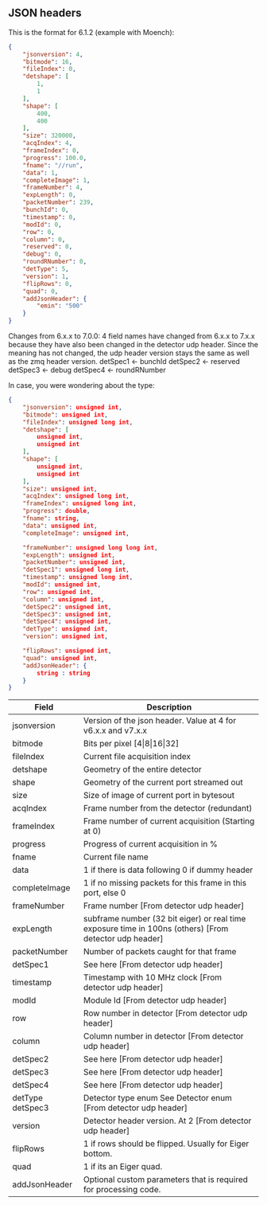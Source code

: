 ## JSON headers
This is the format for 6.1.2 (example with Moench):
```json
{
    "jsonversion": 4,
    "bitmode": 16,
    "fileIndex": 0,
    "detshape": [
        1,
        1
    ],
    "shape": [
        400,
        400
    ],
    "size": 320000,
    "acqIndex": 4,
    "frameIndex": 0,
    "progress": 100.0,
    "fname": "//run",
    "data": 1,
    "completeImage": 1,
    "frameNumber": 4,
    "expLength": 0,
    "packetNumber": 239,
    "bunchId": 0,
    "timestamp": 0,
    "modId": 0,
    "row": 0,
    "column": 0,
    "reserved": 0,
    "debug": 0,
    "roundRNumber": 0,
    "detType": 5,
    "version": 1,
    "flipRows": 0,
    "quad": 0,
    "addJsonHeader": {
        "emin": "500"
    }
}
```

Changes from  6.x.x to 7.0.0:
4 field names have changed from 6.x.x to 7.x.x because they have also been changed in the detector udp header. 
Since the meaning has not changed, the udp header version stays the same as well as the  zmq header version.
detSpec1 <- bunchId
detSpec2 <- reserved
detSpec3 <- debug
detSpec4 <- roundRNumber

In case, you were wondering about the type:
```json
{
    "jsonversion": unsigned int,
    "bitmode": unsigned int,
    "fileIndex": unsigned long int,
    "detshape": [
        unsigned int,
        unsigned int
    ],
    "shape": [
        unsigned int,
        unsigned int
    ],
    "size": unsigned int,
    "acqIndex": unsigned long int,
    "frameIndex": unsigned long int,
    "progress": double,
    "fname": string,
    "data": unsigned int,
    "completeImage": unsigned int,

    "frameNumber": unsigned long long int,
    "expLength": unsigned int,
    "packetNumber": unsigned int,
    "detSpec1": unsigned long int,
    "timestamp": unsigned long int,
    "modId": unsigned int,
    "row": unsigned int,
    "column": unsigned int,
    "detSpec2": unsigned int,
    "detSpec3": unsigned int,
    "detSpec4": unsigned int,
    "detType": unsigned int,
    "version": unsigned int,

    "flipRows": unsigned int,
    "quad": unsigned int,
    "addJsonHeader": {
        string : string
    }
}
```

| Field            | Description                                                                                              |
| ---------------- | -------------------------------------------------------------------------------------------------------- |
| jsonversion      | Version of the json header. Value at 4 for v6.x.x   and v7.x.x                                           |
| bitmode          | Bits per pixel [4\|8\|16\|32]                                                                            |
| fileIndex        | Current file acquisition index                                                                           |
| detshape         | Geometry of the entire detector                                                                          |
| shape            | Geometry of the current port streamed out                                                                |
| size             | Size of image of current port in bytesout                                                                |
| acqIndex         | Frame number from the detector (redundant)                                                               |
| frameIndex       | Frame number of current acquisition (Starting at 0)                                                      |
| progress         | Progress of current acquisition in %                                                                     |
| fname            | Current file name                                                                                        |
| data             | 1 if there is data following 0 if dummy header                                                           |
| completeImage    | 1 if no missing packets for this frame in this port,   else 0                                            |
| frameNumber      | Frame number [From detector udp header]                                                                  |
| expLength        | subframe number (32 bit eiger) or real time exposure   time in 100ns (others) [From detector udp header] |
| packetNumber     | Number of packets caught for that frame                                                                  |
| detSpec1         | See here [From detector udp header]                                                                      |
| timestamp        | Timestamp with 10 MHz clock [From detector udp   header]                                                 |
| modId            | Module Id [From detector udp header]                                                                     |
| row              | Row number in detector [From detector udp header]                                                        |
| column           | Column number in detector [From detector udp header]                                                     |
| detSpec2         | See here [From detector udp header]                                                                      |
| detSpec3         | See here [From detector udp header]                                                                      |
| detSpec4         | See here [From detector udp header]                                                                      |
| detType detSpec3 | Detector type enum See Detector enum [From   detector udp header]                                        |
| version          | Detector header version. At 2 [From detector udp   header]                                               |
| flipRows         | 1 if rows should be flipped. Usually for Eiger bottom.                                                   |
| quad             | 1 if its an Eiger quad.                                                                                  |
| addJsonHeader    | Optional custom parameters that is required for   processing code.                                       |